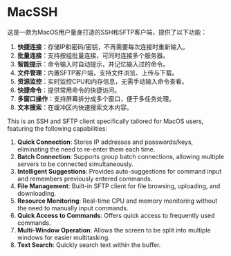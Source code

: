 # MacSSH

这是一款为MacOS用户量身打造的SSH和SFTP客户端，提供了以下功能：

1. **快捷连接**：存储IP和密码/密钥，不再需要每次连接时重新输入。
2. **批量连接**：支持按组批量连接，可同时连接多个服务器。
3. **智能提示**：命令输入时自动提示，并记忆输入过的命令。
4. **文件管理**：内置SFTP客户端，支持文件浏览、上传与下载。
5. **资源监控**：实时监控CPU和内存信息，无需手动输入命令查看。
6. **快捷命令**：提供常用命令的快捷访问。
7. **多窗口操作**：支持屏幕拆分成多个窗口，便于多任务处理。
8. **文本搜索**：在缓冲区内快速搜索文本内容。



This is an SSH and SFTP client specifically tailored for MacOS users, featuring the following capabilities:

1. **Quick Connection**: Stores IP addresses and passwords/keys, eliminating the need to re-enter them each time.
2. **Batch Connection**: Supports group batch connections, allowing multiple servers to be connected simultaneously.
3. **Intelligent Suggestions**: Provides auto-suggestions for command input and remembers previously entered commands.
4. **File Management**: Built-in SFTP client for file browsing, uploading, and downloading.
5. **Resource Monitoring**: Real-time CPU and memory monitoring without the need to manually input commands.
6. **Quick Access to Commands**: Offers quick access to frequently used commands.
7. **Multi-Window Operation**: Allows the screen to be split into multiple windows for easier multitasking.
8. **Text Search**: Quickly search text within the buffer.
